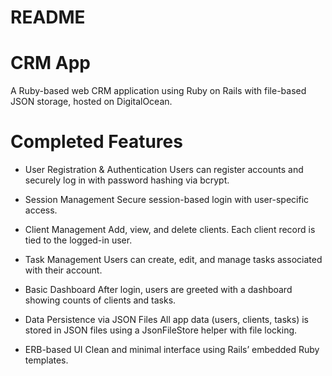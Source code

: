 # README

# CRM App
A Ruby-based web CRM application using Ruby on Rails with file-based JSON storage, hosted on DigitalOcean.

# Completed Features
- User Registration & Authentication
Users can register accounts and securely log in with password hashing via bcrypt.

- Session Management
Secure session-based login with user-specific access.

- Client Management
Add, view, and delete clients. Each client record is tied to the logged-in user.

- Task Management
Users can create, edit, and manage tasks associated with their account.

- Basic Dashboard
After login, users are greeted with a dashboard showing counts of clients and tasks.

- Data Persistence via JSON Files
All app data (users, clients, tasks) is stored in JSON files using a JsonFileStore helper with file locking.

- ERB-based UI
Clean and minimal interface using Rails’ embedded Ruby templates.
